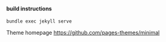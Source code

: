 #### build instructions 

`bundle exec jekyll serve`

Theme homepage https://github.com/pages-themes/minimal
 
